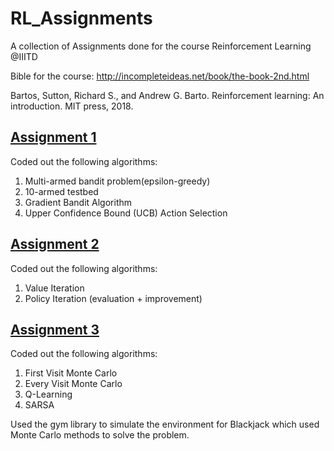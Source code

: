 # RL_Assignments
A collection of Assignments done for the course Reinforcement Learning @IIITD

Bible for the course: http://incompleteideas.net/book/the-book-2nd.html

Bartos, Sutton, Richard S., and Andrew G. Barto. Reinforcement learning: An introduction. MIT press, 2018.

## [Assignment 1](Assignment1)
Coded out the following algorithms:
1. Multi-armed bandit problem(epsilon-greedy)
2. 10-armed testbed
3. Gradient Bandit Algorithm
4. Upper Confidence Bound (UCB) Action Selection

## [Assignment 2](Assignment2)
Coded out the following algorithms:
1. Value Iteration
2. Policy Iteration (evaluation + improvement)

## [Assignment 3](Assignment3)
Coded out the following algorithms:
1. First Visit Monte Carlo
2. Every Visit Monte Carlo
3. Q-Learning
4. SARSA

Used the gym library to simulate the environment for Blackjack which used Monte Carlo methods to solve the problem.



